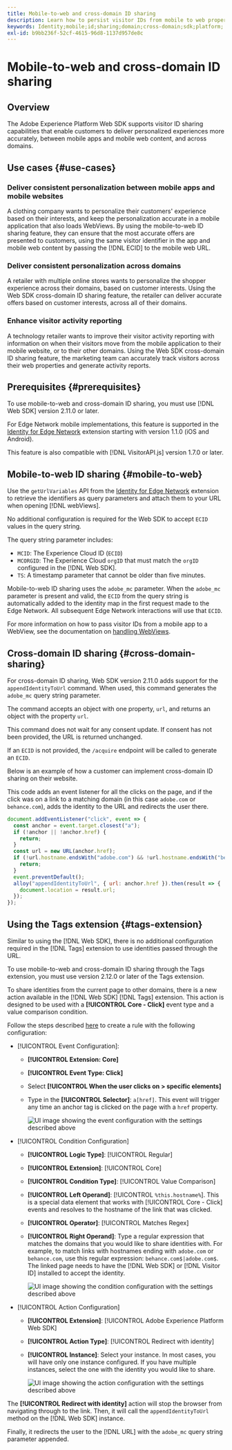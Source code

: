 ```yaml
---
title: Mobile-to-web and cross-domain ID sharing
description: Learn how to persist visitor IDs from mobile to web properties and across domains
keywords: Identity;mobile;id;sharing;domain;cross-domain;sdk;platform;
exl-id: b9bb236f-52cf-4615-96d8-1137d957de8c
---
```

# Mobile-to-web and cross-domain ID sharing

## Overview

The Adobe Experience Platform Web SDK supports visitor ID sharing capabilities that enable customers to deliver personalized experiences more accurately, between mobile apps and mobile web content, and across domains.

## Use cases {#use-cases}

### Deliver consistent personalization between mobile apps and mobile websites

A clothing company wants to personalize their customers' experience based on their interests, and keep the personalization accurate in a mobile application that also loads WebViews. By using the mobile-to-web ID sharing feature, they can ensure that the most accurate offers are presented to customers, using the same visitor identifier in the app and mobile web content by passing the [!DNL ECID] to the mobile web URL.

### Deliver consistent personalization across domains

A retailer with multiple online stores wants to personalize the shopper experience across their domains, based on customer interests. Using the Web SDK cross-domain ID sharing feature, the retailer can deliver accurate offers based on customer interests, across all of their domains.

### Enhance visitor activity reporting

A technology retailer wants to improve their visitor activity reporting with information on when their visitors move from the mobile application to their mobile website, or to their other domains. Using the Web SDK cross-domain ID sharing feature, the marketing team can accurately track visitors across their web properties and generate activity reports.

## Prerequisites {#prerequisites}

To use mobile-to-web and cross-domain ID sharing, you must use [!DNL Web SDK] version 2.11.0 or later.

For Edge Network mobile implementations, this feature is supported in the [Identity for Edge Network](https://developer.adobe.com/client-sdks/documentation/identity-for-edge-network/) extension starting with version 1.1.0 (iOS and Android).

This feature is also compatible with [!DNL VisitorAPI.js] version 1.7.0 or later.

## Mobile-to-web ID sharing {#mobile-to-web}

Use the `getUrlVariables` API from the [Identity for Edge Network](https://developer.adobe.com/client-sdks/documentation/identity-for-edge-network/api-reference/#geturlvariables) extension to retrieve the identifiers as query parameters and attach them to your URL when opening [!DNL webViews].

No additional configuration is required for the Web SDK to accept `ECID` values in the query string. 

The query string parameter includes:

* `MCID`: The Experience Cloud ID (`ECID`)
* `MCORGID`: The Experience Cloud `orgID` that must match the `orgID` configured in the [!DNL Web SDK].
* `TS`: A timestamp parameter that cannot be older than five minutes.


Mobile-to-web ID sharing uses the `adobe_mc` parameter. When the `adobe_mc` parameter is present and valid, the `ECID` from the query string is automatically added to the identity map in the first request made to the Edge Network. All subsequent Edge Network interactions will use that `ECID`.

For more information on how to pass visitor IDs from a mobile app to a WebView, see the documentation on [handling WebViews](https://experienceleague.adobe.com/docs/platform-learn/implement-mobile-sdk/app-implementation/web-views.html#implementation).

## Cross-domain ID sharing {#cross-domain-sharing}

For cross-domain ID sharing, Web SDK version 2.11.0 adds support for the `appendIdentityToUrl` command. When used, this command generates the `adobe_mc` query string parameter.

The command accepts an object with one property, `url`, and returns an object with the property `url`.

This command does not wait for any consent update. If consent has not been provided, the URL is returned unchanged.

If an `ECID` is not provided, the `/acquire` endpoint will be called to generate an `ECID`.

Below is an example of how a customer can implement cross-domain ID sharing on their website. 

This code adds an event listener for all the clicks on the page, and if the click was on a link to a matching domain (in this case `adobe.com` or `behance.com`), adds the identity to the URL and redirects the user there.

```js
document.addEventListener("click", event => {
  const anchor = event.target.closest("a");
  if (!anchor || !anchor.href) {
    return;
  }
  const url = new URL(anchor.href);
  if (!url.hostname.endsWith("adobe.com") && !url.hostname.endsWith("behance.com")) {
    return;
  }
  event.preventDefault();
  alloy("appendIdentityToUrl", { url: anchor.href }).then(result => {
    document.location = result.url;
  });
});
```

## Using the Tags extension {#tags-extension}

Similar to using the [!DNL Web SDK], there is no additional configuration required in the [!DNL Tags] extension to use identities passed through the URL.

To use mobile-to-web and cross-domain ID sharing through the Tags extension, you must use version 2.12.0 or later of the Tags extension.

To share identities from the current page to other domains, there is a  new action available in the [!DNL Web SDK] [!DNL Tags] extension. This action is designed to be used with a **[!UICONTROL Core - Click]** event type and a value comparison condition.

Follow the steps described [here](../../tags/ui/managing-resources/rules.md) to create a rule with the following configuration:

* [!UICONTROL Event Configuration]:
  * **[!UICONTROL Extension: Core]**
  * **[!UICONTROL Event Type: Click]**
  * Select **[!UICONTROL When the user clicks on > specific elements]**
  * Type in the **[!UICONTROL Selector]**: `a[href]`. This event will trigger any time an anchor tag is clicked on the page with a `href` property.

    ![UI image showing the event configuration with the settings described above](assets/id-sharing-event-configuration.png)

* [!UICONTROL Condition Configuration]
  * **[!UICONTROL Logic Type]**: [!UICONTROL Regular]
  * **[!UICONTROL Extension]**: [!UICONTROL Core]
  * **[!UICONTROL Condition Type]**: [!UICONTROL Value Comparison]
  * **[!UICONTROL Left Operand]**: [!UICONTROL `%this.hostname%`]. This is a special data element that works with [!UICONTROL Core - Click] events and resolves to the hostname of the link that was clicked. 
  * **[!UICONTROL Operator]**: [!UICONTROL Matches Regex]
  * **[!UICONTROL Right Operand]**: Type a regular expression that matches the domains that you would like to share identities with. For example, to match links with hostnames ending with `adobe.com` or `behance.com`, use this regular expression: `behance.com$|adobe.com$`. The linked page needs to have the [!DNL Web SDK] or [!DNL Visitor ID] installed to accept the identity.

    ![UI image showing the condition configuration with the settings described above](assets/id-sharing-condition-configuration.png)

* [!UICONTROL Action Configuration]
  * **[!UICONTROL Extension]**: [!UICONTROL Adobe Experience Platform Web SDK]
  * **[!UICONTROL Action Type]**: [!UICONTROL Redirect with identity]
  * **[!UICONTROL Instance]**: Select your instance. In most cases, you will have only one instance configured. If you have multiple instances, select the one with the identity you would like to share.

    ![UI image showing the action configuration with the settings described above](assets/id-sharing-action-configuration.png)

The **[!UICONTROL Redirect with identity]** action will stop the browser from navigating through to the link. Then, it will call the `appendIdentityToUrl` method on the [!DNL Web SDK] instance.

Finally, it redirects the user to the [!DNL URL] with the `adobe_mc` query string parameter appended.
